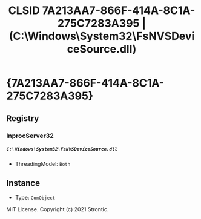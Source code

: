 ﻿---
title: "CLSID 7A213AA7-866F-414A-8C1A-275C7283A395 | (C:\\Windows\\System32\\FsNVSDeviceSource.dll)"
excerpt: What is COM-Object CLSID 7A213AA7-866F-414A-8C1A-275C7283A395?
---

# {7A213AA7-866F-414A-8C1A-275C7283A395}


## Registry


### InprocServer32

##### `C:\Windows\System32\FsNVSDeviceSource.dll`
* ThreadingModel: `Both`

## Instance

* Type: `ComObject`

MIT License. Copyright (c) 2021 Strontic.


